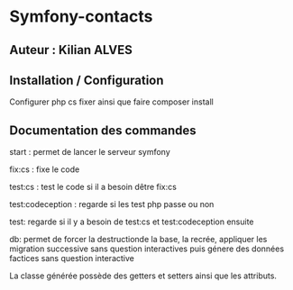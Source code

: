 # Symfony-contacts

## Auteur : Kilian ALVES

## Installation / Configuration

Configurer php cs fixer ainsi que faire composer install

## Documentation des commandes

start : permet de lancer le serveur symfony

fix:cs : fixe le code

test:cs : test le code si il a besoin dêtre fix:cs

test:codeception : regarde si les test php passe ou non

test: regarde si il y a besoin de test:cs et test:codeception ensuite

db: permet de forcer la destructionde la base, la recrée, appliquer les migration successive sans question interactives puis génere des données factices sans question interactive

La classe générée possède des getters et setters ainsi que les attributs.